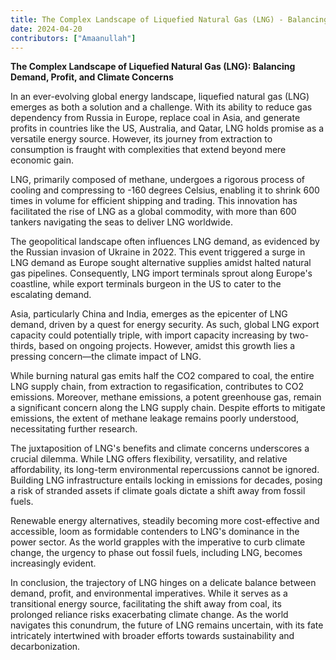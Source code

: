 ```yaml
---
title: The Complex Landscape of Liquefied Natural Gas (LNG) - Balancing Demand, Profit, and Climate Concerns
date: 2024-04-20
contributors: ["Amaanullah"]
---
```


**The Complex Landscape of Liquefied Natural Gas (LNG): Balancing Demand, Profit, and Climate Concerns**


In an ever-evolving global energy landscape, liquefied natural gas (LNG) emerges as both a solution and a challenge. With its ability to reduce gas dependency from Russia in Europe, replace coal in Asia, and generate profits in countries like the US, Australia, and Qatar, LNG holds promise as a versatile energy source. However, its journey from extraction to consumption is fraught with complexities that extend beyond mere economic gain.

LNG, primarily composed of methane, undergoes a rigorous process of cooling and compressing to -160 degrees Celsius, enabling it to shrink 600 times in volume for efficient shipping and trading. This innovation has facilitated the rise of LNG as a global commodity, with more than 600 tankers navigating the seas to deliver LNG worldwide.

The geopolitical landscape often influences LNG demand, as evidenced by the Russian invasion of Ukraine in 2022. This event triggered a surge in LNG demand as Europe sought alternative supplies amidst halted natural gas pipelines. Consequently, LNG import terminals sprout along Europe's coastline, while export terminals burgeon in the US to cater to the escalating demand.

Asia, particularly China and India, emerges as the epicenter of LNG demand, driven by a quest for energy security. As such, global LNG export capacity could potentially triple, with import capacity increasing by two-thirds, based on ongoing projects. However, amidst this growth lies a pressing concern—the climate impact of LNG.

While burning natural gas emits half the CO2 compared to coal, the entire LNG supply chain, from extraction to regasification, contributes to CO2 emissions. Moreover, methane emissions, a potent greenhouse gas, remain a significant concern along the LNG supply chain. Despite efforts to mitigate emissions, the extent of methane leakage remains poorly understood, necessitating further research.

The juxtaposition of LNG's benefits and climate concerns underscores a crucial dilemma. While LNG offers flexibility, versatility, and relative affordability, its long-term environmental repercussions cannot be ignored. Building LNG infrastructure entails locking in emissions for decades, posing a risk of stranded assets if climate goals dictate a shift away from fossil fuels.

Renewable energy alternatives, steadily becoming more cost-effective and accessible, loom as formidable contenders to LNG's dominance in the power sector. As the world grapples with the imperative to curb climate change, the urgency to phase out fossil fuels, including LNG, becomes increasingly evident.

In conclusion, the trajectory of LNG hinges on a delicate balance between demand, profit, and environmental imperatives. While it serves as a transitional energy source, facilitating the shift away from coal, its prolonged reliance risks exacerbating climate change. As the world navigates this conundrum, the future of LNG remains uncertain, with its fate intricately intertwined with broader efforts towards sustainability and decarbonization.
